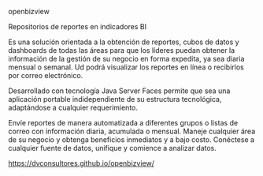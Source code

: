 openbizview

Repositorios de reportes en indicadores BI

Es una solución orientada a la obtención de reportes, cubos de datos y dashboards de todas las áreas para que los líderes puedan obtener la información de la gestión de su negocio en forma expedita, ya sea diaria mensual o semanal. Ud podrá visualizar los reportes en línea o recibirlos por correo electrónico.

Desarrollado con tecnología Java Server Faces permite que sea una aplicación portable indidependiente de su estructura tecnológica, adaptándose a cualquier requerimiento.

Envíe reportes de manera automatizada a diferentes grupos o listas de correo con información diaria, acumulada o mensual. Maneje cualquier área de su negocio y obtenga beneficios inmediatos y a bajo costo. Conéctese a cualquier fuente de datos, unifique y comience a analizar datos.

https://dvconsultores.github.io/openbizview/
